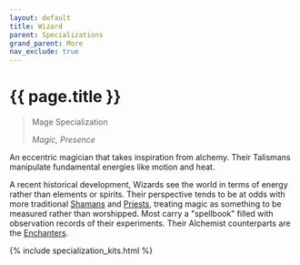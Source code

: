 ```yaml
---
layout: default
title: Wizard
parent: Specializations
grand_parent: More
nav_exclude: true
---
```


# {{ page.title }}

> Mage Specialization
> 
> _Magic, Presence_

An eccentric magician that takes inspiration from alchemy. Their Talismans manipulate fundamental energies like motion and heat.

A recent historical development, Wizards see the world in terms of energy rather than elements or spirits. Their perspective tends to be at odds with more traditional [Shamans](shaman.html) and [Priests](priest.html), treating magic as something to be measured rather than worshipped. Most carry a "spellbook" filled with observation records of their experiments. Their Alchemist counterparts are the [Enchanters](enchanter.html).

{% include specialization_kits.html %}
